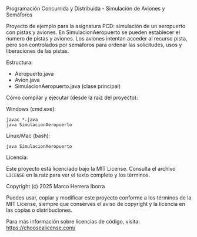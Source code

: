 Programación Concurrida y Distribuida - Simulación de Aviones y Semáforos

Proyecto de ejemplo para la asignatura PCD: simulación de un aeropuerto con pistas y aviones.
En SimulacionAeropuerto se pueden establecer el numero de pistas y aviones. Los aviones intentan acceder al recurso pista, pero son controlados por semáforos para ordenar las solicitudes, usos y liberaciones de las pistas.

Estructura:
- Aeropuerto.java
- Avion.java
- SimulacionAeropuerto.java (clase principal)

Cómo compilar y ejecutar (desde la raíz del proyecto):

Windows (cmd.exe):

```
javac *.java
java SimulacionAeropuerto
```

Linux/Mac (bash):

```javac *.java
java SimulacionAeropuerto
```


Licencia:

Este proyecto está licenciado bajo la MIT License. Consulta el archivo `LICENSE` en la raíz para ver el texto completo y los términos.

Copyright (c) 2025 Marco Herrera Iborra

Puedes usar, copiar y modificar este proyecto conforme a los términos de la MIT License, siempre que conserves el aviso de copyright y la licencia en las copias o distribuciones.

Para más información sobre licencias de código, visita: https://choosealicense.com/
